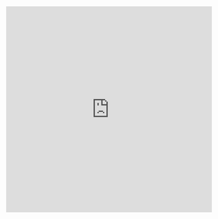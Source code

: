 <div id="header" align="center">
<iframe src="https://gifs.ru/embed/f87febe83e81ad255750de20b689cfe9f100b9b84823a1c28fe257251ef0352b" width="480" height="480" frameBorder="0" allowFullScreen></iframe><p><a href="https://gifs.ru/stickers/18186>via GIFS.RU</a></p></div>
